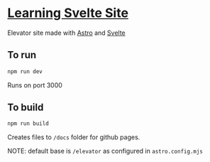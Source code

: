 # [Learning Svelte Site](https://fireisgood.github.io/elevator/)

Elevator site made with [Astro](https://astro.build) and [Svelte](https://svelte.dev/)

## To run

```bash
npm run dev
```

Runs on port 3000

## To build

```bash
npm run build
```

Creates files to `/docs` folder for github pages.

NOTE: default base is `/elevator` as configured in `astro.config.mjs`

